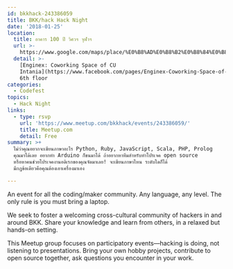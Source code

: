 ```yaml
---
id: bkkhack-243386059
title: BKK/hack Hack Night
date: '2018-01-25'
location:
  title: อาคาร 100 ปี วิศวฯ จุฬาฯ
  url: >-
    https://www.google.com/maps/place/%E0%B8%AD%E0%B8%B2%E0%B8%84%E0%B8%B2%E0%B8%A3+100+%E0%B8%9B%E0%B8%B5+%E0%B8%A7%E0%B8%B4%E0%B8%A8%E0%B8%A7%E0%B8%AF+%E0%B8%88%E0%B8%B8%E0%B8%AC%E0%B8%B2%E0%B8%AF/@13.7373391,100.5308892,17z/data=!4m8!1m2!2m1!1z4Lit4Liy4LiE4Liy4LijIDEwMCDguJvguLUg4Lin4Li04Lio4Lin4LivIOC4iOC4uOC4rOC4suC4rw!3m4!1s0x30e29ed5c73c4281:0x1d308f75b16d208f!8m2!3d13.736365!4d100.5339478
  detail: >-
    [Enginex: Coworking Space of CU
    Intania](https://www.facebook.com/pages/Enginex-Coworking-Space-of-CU-Intania/1145859865449291),
    6th floor
categories:
  - Codefest
topics:
  - Hack Night
links:
  - type: rsvp
    url: 'https://www.meetup.com/bkkhack/events/243386059/'
    title: Meetup.com
    detail: Free
summary: >+
  ไม่ว่าคุณอยากจะเขียนภาษาอะไร Python, Ruby, JavaScript, Scala, PHP, Prolog
  คุณมาได้เลย อยากทำ Arduino ก็ขนมาได้ ถ้าอยากหาทีมสำหรับทำโปรเจค open source
  หรือหาคนช่วยโปรเจคงานอดิเรกของคุณจัดมาเลย! จะเขียนภาษาไหน ระดับใดก็ได้
  มีกฎข้อเดียวคือคุณต้องเอาเครื่องมาเอง

---
```

An event for all the coding/maker community. Any language, any level. The only rule is you must bring a laptop.

We seek to foster a welcoming cross-cultural community of hackers in and around BKK. Share your knowledge and learn from others, in a relaxed but hands-on setting.

This Meetup group focuses on participatory events—hacking is doing, not listening to presentations. Bring your own hobby projects, contribute to open source together, ask questions you encounter in your work.
